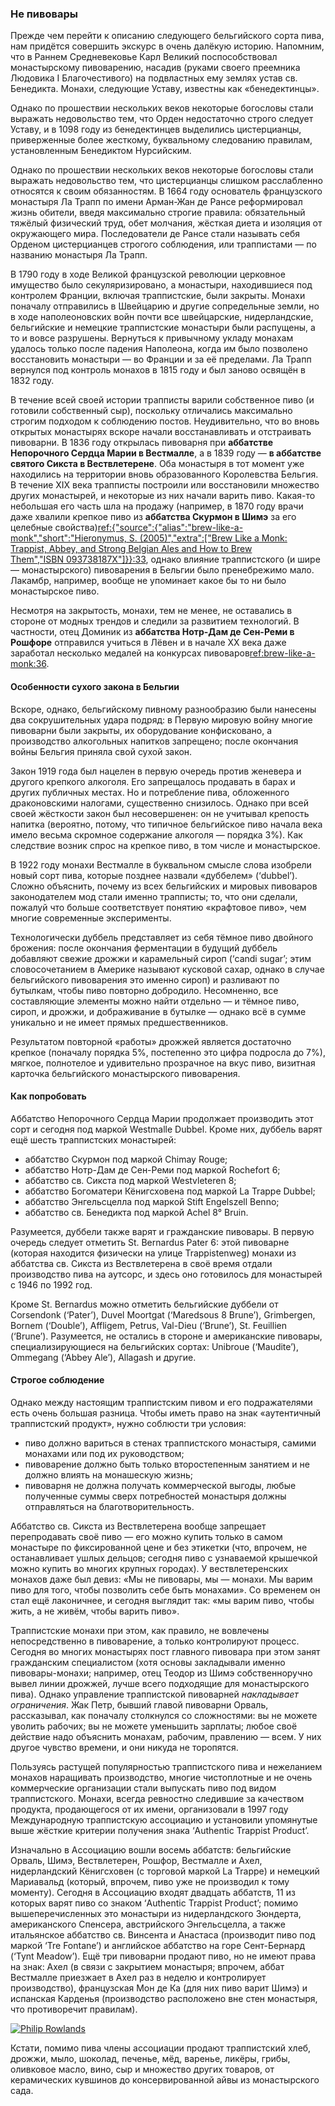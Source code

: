 ### Не пивовары

Прежде чем перейти к описанию следующего бельгийского сорта пива, нам придётся совершить экскурс в очень далёкую историю. Напомним, что в Раннем Средневековье Карл Великий поспособствовал монастырскому пивоварению, насадив (руками своего преемника Людовика I Благочестивого) на подвластных ему землях устав св. Бенедикта. Монахи, следующие Уставу, известны как «бенедектинцы».

Однако по прошествии нескольких веков некоторые богословы стали выражать недовольство тем, что Орден недостаточно строго следует Уставу, и в 1098 году из бенедектинцев выделились цистерцианцы, приверженные более жесткому, буквальному следованию правилам, установленным Бенедиктом Нурсийским.

Однако по прошествии нескольких веков некоторые богословы стали выражать недовольство тем, что цистерцианцы слишком расслабленно относятся к своим обязанностям. В 1664 году основатель французского монастыря Ла Трапп по имени Арман-Жан де Рансе реформировал жизнь обители, введя максимально строгие правила: обязательный тяжёлый физический труд, обет молчания, жёсткая диета и изоляция от окружающего мира. Последователи де Рансе стали называть себя Орденом цистерцианцев строгого соблюдения, или траппистами — по названию монастыря Ла Трапп.

В 1790 году в ходе Великой французской революции церковное имущество было секуляризировано, а монастыри, находившиеся под контролем Франции, включая траппистские, были закрыты. Монахи поначалу отправились в Швейцарию и другие сопредельные земли, но в ходе наполеоновских войн почти все швейцарские, нидерландские, бельгийские и немецкие траппистские монастыри были распущены, а то и вовсе разрушены. Вернуться к привычному укладу монахам удалось только после падения Наполеона, когда им было позволено восстановить монастыри — во Франции и за её пределами. Ла Трапп вернулся под контроль монахов в 1815 году и был заново освящён в 1832 году.

В течение всей своей истории трапписты варили собственное пиво (и готовили собственный сыр), поскольку отличались максимально строгим подходом к соблюдению постов. Неудивительно, что во вновь открытых монастырях вскоре начали восстанавливать и отстраивать пивоварни. В 1836 году открылась пивоварня при **аббатстве Непорочного Сердца Марии в Вестмалле**, а в 1839 году — **в аббатстве святого Сикста в Вествлетерене**. Оба монастыря в тот момент уже находились на территории вновь образованного Королевства Бельгия. В течение XIX века трапписты построили или восстановили множество других монастырей, и некоторые из них начали варить пиво. Какая-то небольшая его часть шла на продажу (например, в 1870 году врачи даже хвалили крепкое пиво из **аббатства Скурмон в Шимэ** за его целебные свойства)[ref:{"source":{"alias":"brew-like-a-monk","short":"Hieronymus, S. (2005)","extra":["Brew Like a Monk: Trappist, Abbey, and Strong Belgian Ales and How to Brew Them","ISBN 093738187X"]}}:33](), однако влияние траппистского (и шире — монастырского) пивоварения в Бельгии было пренебрежимо мало. Лакамбр, например, вообще не упоминает какое бы то ни было монастырское пиво.

Несмотря на закрытость, монахи, тем не менее, не оставались в стороне от модных трендов и следили за развитием технологий. В частности, отец Доминик из **аббатства Нотр-Дам де Сен-Реми в Рошфоре** отправился учиться в Лёвен и в начале XX века даже заработал несколько медалей на конкурсах пивоваров[ref:brew-like-a-monk:36](). 

#### Особенности сухого закона в Бельгии

Вскоре, однако, бельгийскому пивному разнообразию были нанесены два сокрушительных удара подряд: в Первую мировую войну многие пивоварни были закрыты, их оборудование конфисковано, а производство алкогольных напитков запрещено; после окончания войны Бельгия приняла свой сухой закон.

Закон 1919 года был нацелен в первую очередь против женевера и другого крепкого алкоголя. Его запрещалось продавать в барах и других публичных местах. Но и потребление пива, обложенного драконовскими налогами, существенно снизилось. Однако при всей своей жёсткости закон был несовершенен: он не учитывал крепость напитка (вероятно, потому, что типичное бельгийское пиво начала века имело весьма скромное содержание алкоголя — порядка 3%). Как следствие возник спрос на крепкое пиво, в том числе и монастырское.

В 1922 году монахи Вестмалле в буквальном смысле слова изобрели новый сорт пива, которые позднее назвали «дуббелем» (‘dubbel’). Сложно объяснить, почему из всех бельгийских и мировых пивоваров законодателем мод стали именно трапписты; то, что они сделали, пожалуй что больше соответствует понятию «крафтовое пиво», чем многие современные эксперименты.

Технологически дуббель представляет из себя тёмное пиво двойного брожения: после окончания ферментации в будущий дуббель добавляют свежие дрожжи и карамельный сироп (‘candi sugar’; этим словосочетанием в Америке называют кусковой сахар, однако в случае бельгийского пивоварения это именно сироп) и разливают по бутылкам, чтобы пиво повторно добродило. Несомненно, все составляющие элементы можно найти отдельно — и тёмное пиво, сироп, и дрожжи, и дображивание в бутылке — однако всё в сумме уникально и не имеет прямых предшественников.

Результатом повторной «работы» дрожжей является достаточно крепкое (поначалу порядка 5%, постепенно это цифра подросла до 7%), мягкое, полнотелое и удивительно прозрачное на вкус пиво, визитная карточка бельгийского монастырского пивоварения.

#### Как попробовать

Аббатство Непорочного Сердца Марии продолжает производить этот сорт и сегодня под маркой Westmalle Dubbel. Кроме них, дуббель варят ещё шесть траппистских монастырей:

  * аббатство Скурмон под маркой Chimay Rouge;
  * аббатство Нотр-Дам де Сен-Реми под маркой Rochefort 6;
  * аббатство св. Сикста под маркой Westvleteren 8;
  * аббатство Богоматери Кёнигсховена под маркой La Trappe Dubbel;
  * аббатство Энгельсцелла под маркой Stift Engelszell Benno;
  * аббатство св. Бенедикта под маркой Achel 8° Bruin.

Разумеется, дуббели также варят и гражданские пивовары. В первую очередь следует отметить St. Bernardus Pater 6: этой пивоварне (которая находится физически на улице Trappistenweg) монахи из аббатства св. Сикста из Вествлетерена в своё время отдали производство пива на аутсорс, и здесь оно готовилось для монастырей с 1946 по 1992 год.

Кроме St. Bernardus можно отметить бельгийские дуббели от Corsendonk (‘Pater’), Duvel Moortgat (‘Maredsous 8 Brune’), Grimbergen, Bornem (‘Double’), Affligem, Petrus, Val-Dieu (‘Brune’), St. Feuillien (‘Brune’). Разумеется, не остались в стороне и американские пивовары, специализирующиеся на бельгийских сортах: Unibroue (‘Maudite’), Ommegang (‘Abbey Ale’), Allagash и другие.

#### Строгое соблюдение

Однако между настоящим траппистским пивом и его подражателями есть очень большая разница. Чтобы иметь право на знак «аутентичный траппистский продукт», нужно соблюсти три условия:

  * пиво должно вариться в стенах траппистского монастыря, самими монахами или под их руководством;
  * пивоварение должно быть только второстепенным занятием и не должно влиять на монашескую жизнь;
  * пивоварня не должна получать коммерческой выгоды, любые полученные суммы сверх потребностей монастыря должны отправляться на благотворительность.

Аббатство св. Сикста из Вествлетерена вообще запрещает перепродавать своё пиво — его можно купить только в самом монастыре по фиксированной цене и без этикетки (что, впрочем, не останавливает ушлых дельцов; сегодня пиво с узнаваемой крышечкой можно купить во многих крупных городах). У вествлетеренских монахов даже был девиз: «Мы не пивовары, мы — монахи. Мы варим пиво для того, чтобы позволить себе быть монахами». Со временем он стал ещё лаконичнее, и сегодня выглядит так: «мы варим пиво, чтобы жить, а не живём, чтобы варить пиво».

Траппистские монахи при этом, как правило, не вовлечены непосредственно в пивоварение, а только контролируют процесс. Сегодня во многих монастырях пост главного пивовара при этом занят гражданским специалистом (хотя основы закладывали именно пивовары-монахи; например, отец Теодор из Шимэ собственноручно вывел линии дрожжей, лучше всего подходящие для монастырского пива). Однако управление траппистской пивоварней *накладывает ограничения*. Жак Петр, бывший главой пивоварни Орваль, рассказывал, как поначалу столкнулся со сложностями: вы не можете уволить рабочих; вы не можете уменьшить зарплаты; любое своё действие надо объяснить монахам, рабочим, правлению — всем. У них другое чувство времени, и они никуда не торопятся.

Пользуясь растущей популярностью траппистского пива и нежеланием монахов наращивать производство, многие чистоплотные и не очень коммерческие организации стали выпускать пиво под видом траппистского. Монахи, всегда ревностно следившие за качеством продукта, продающегося от их имени, организовали в 1997 году Международную траппистскую ассоциацию и установили упомянутые выше жёсткие критерии получения знака ‘Authentic Trappist Product’.

Изначально в Ассоциацию вошли восемь аббатств: бельгийские Орваль, Шимэ, Вествлетерен, Рошфор, Вестмалле и Ахел, нидерландский Кёнигсховен (с торговой маркой La Trappe) и немецкий Мариавальд (который, впрочем, пиво уже не производил к тому моменту). Сегодня в Ассоциацию входят двадцать аббатств, 11 из которых варят пиво со знаком ‘Authentic Trappist Product’; помимо вышеперечисленных это монастыри из нидерландского Зюндерта, американского Спенсера, австрийского Энгельсцелла, а также итальянское аббатство св. Винсента и Анастаса (производит пиво под маркой ‘Tre Fontane’) и английское аббатство на горе Сент-Бернард (‘Tynt Meadow’). Ещё три пивоварни продают пиво, но не имеют права на знак: Ахел (в связи с закрытием монастыря; впрочем, аббат Вестмалле приезжает в Ахел раз в неделю и контролирует производство), французская Мон де Ка (для них пиво варит Шимэ) и испанская Карденья (производство расположено вне стен монастыря, что противоречит правилам).

[![Philip Rowlands](/img/trappist-beers.jpg "11 сортов траппистского пива. Бутылка с оранжевой крышкой без этикетки — Westvleteren XII")](https://commons.wikimedia.org/wiki/File:Trappist_Beer_2015-08-15.jpg)

Кстати, помимо пива члены ассоциации продают траппистский хлеб, дрожжи, мыло, шоколад, печенье, мёд, варенье, ликёры, грибы, оливковое масло, вино, сыр и множество других товаров, от керамических кувшинов до консервированной айвы из монастырского сада.